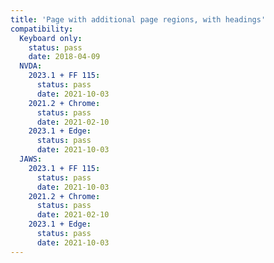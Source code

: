 ```yaml
---
title: 'Page with additional page regions, with headings'
compatibility:
  Keyboard only:
    status: pass
    date: 2018-04-09
  NVDA:
    2023.1 + FF 115:
      status: pass
      date: 2021-10-03
    2021.2 + Chrome:
      status: pass
      date: 2021-02-10
    2023.1 + Edge:
      status: pass
      date: 2021-10-03
  JAWS:
    2023.1 + FF 115:
      status: pass
      date: 2021-10-03
    2021.2 + Chrome:
      status: pass
      date: 2021-02-10
    2023.1 + Edge:
      status: pass
      date: 2021-10-03
---
```

